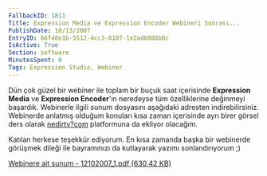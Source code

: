 ```yaml
---
FallbackID: 1811
Title: Expression Media ve Expression Encoder Webineri Sonrası...
PublishDate: 10/13/2007
EntryID: 66f48e1b-5512-4cc3-8107-1e2ad6088b8c
IsActive: True
Section: software
MinutesSpent: 0
Tags: Expression Studio, Webiner
---
```

Dün çok güzel bir webiner ile toplam bir buçuk saat içerisinde
**Expression Media** ve **Expression Encoder**'ın neredeyse tüm
özelliklerine değinmeyi başardık. Webinerle ilgili sunum dosyasını
aşağıdaki adresten indirebilirsiniz. Webinerde anlatmış olduğum konuları
kısa zaman içerisinde ayrı birer görsel ders olarak
[nedirtv?com](http://www.nedirtv.com) platformuna da ekliyor olacağım.

Katılan herkese teşekkür ediyorum. En kısa zamanda başka bir webinerde
görüşmek dileği ile bayramınızı da kutlayarak yazımı sonlandırıyorum ;)

[Webinere ait sunum - 12102007\_1.pdf (630,42
KB)](http://cdn.daron.yondem.com/assets/1811/12102007_1.pdf)


